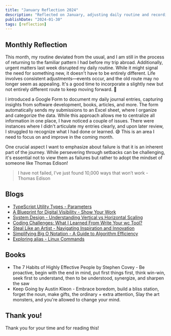 ```yaml
---
title: "January Reflection 2024"
description: "Reflected on January, adjusting daily routine and recording a daily journal via Google form. Explored Docker, GitHub Actions (with 'needs'), and Raspberry Pi."
publishDate: "2024-01-30"
tags: [reflection]
---
```


## Monthly Reflection

This month, my routine deviated from the usual, and I am still in the process of returning to the familiar pattern I had before my trip abroad. Additionally, urgent matters last week disrupted my daily routine. While it might signal the need for something new, it doesn't have to be entirely different. Life involves consistent adjustments—events occur, and the old route may no longer seem as appealing. It's a good time to incorporate a slightly new but not entirely different route to keep moving forward. 💪

I introduced a Google Form to document my daily journal entries, capturing insights from software development, books, articles, and more. The form automatically sends my submissions to an Excel sheet, where I organize and categorize the data. While this approach allows me to centralize all information in one place, I have noticed a couple of issues. There were instances where I didn't articulate my entries clearly, and upon later review, I struggled to recognize what I had done or learned. 😅 This is an area I need to focus on and improve in the coming month.

One crucial aspect I want to emphasize about failure is that it is an inherent part of the journey. While persevering through setbacks can be challenging, it's essential not to view them as failures but rather to adopt the mindset of someone like Thomas Edison!

> I have not failed, I’ve just found 10,000 ways that won’t work - Thomas Edison

## Blogs

- [TypeScript Utility Types - Parameters](https://victoriacheng15.vercel.app/posts/typescript-utility-types-parameters)
- [A Blueprint for Digital Visibility - Show Your Work](https://victoriacheng15.vercel.app/posts/a-blueprint-for-digital-visibility-show-your-work)
- [System Design - Understanding Vertical vs Horizontal Scaling](https://victoriacheng15.vercel.app/posts/system-design-understanding-vertical-vs-horizontal-scaling)
- [Coding Challenges: What I Learned From Write Your wc Tool?](https://victoriacheng15.vercel.app/posts/coding-challenges-what-i-learned-from-write-your-wc-tool)
- [Steal Like an Artist - Navigating Inspiration and Innovation](https://victoriacheng15.vercel.app/posts/steal-like-an-artist-navigating-inspiration-and-innovation)
- [Simplifying Big O Notation - A Guide to Algorithm Efficiency](https://victoriacheng15.vercel.app/posts/simplifying-big-o-notation-a-guide-to-algorithm-efficiency)
- [Exploring alias - Linux Commands](https://victoriacheng15.vercel.app/posts/exploring-alias-linux-commands)

## Books

- The 7 Habits of Highly Effective People by Stephen Covey - Be proactive, begin with the end in mind, put first things first, think win-win, seek first to understand, then to be understood, synergize, and sharpen the saw
- Keep Going by Austin Kleon - Embrace boredom, build a bliss station, forget the noun, make gifts, the ordinary + extra attention, Slay the art monsters, and you're allowed to change your mind.

## Thank you!

Thank you for your time and for reading this!
